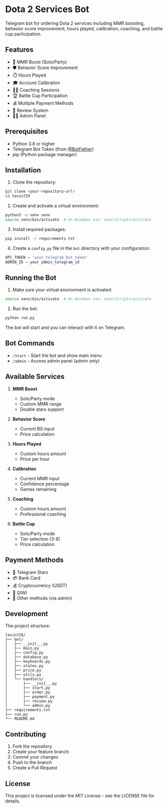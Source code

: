 # Dota 2 Services Bot

Telegram bot for ordering Dota 2 services including MMR boosting, behavior score improvement, hours played, calibration, coaching, and battle cup participation.

## Features

- 🎯 MMR Boost (Solo/Party)
- 🛡️ Behavior Score Improvement
- ⏱️ Hours Played
- 🎓 Account Calibration
- 👨‍🏫 Coaching Sessions
- 🏆 Battle Cup Participation
- 💰 Multiple Payment Methods
- 📝 Review System
- 👨‍💼 Admin Panel

## Prerequisites

- Python 3.8 or higher
- Telegram Bot Token (from [@BotFather](https://t.me/BotFather))
- pip (Python package manager)

## Installation

1. Clone the repository:
```bash
git clone <your-repository-url>
cd levin729
```

2. Create and activate a virtual environment:
```bash
python3 -m venv venv
source venv/bin/activate  # On Windows use: venv\Scripts\activate
```

3. Install required packages:
```bash
pip install -r requirements.txt
```

4. Create a `config.py` file in the `bot` directory with your configuration:
```python
API_TOKEN = 'your_telegram_bot_token'
ADMIN_ID = your_admin_telegram_id
```

## Running the Bot

1. Make sure your virtual environment is activated:
```bash
source venv/bin/activate  # On Windows use: venv\Scripts\activate
```

2. Run the bot:
```bash
python run.py
```

The bot will start and you can interact with it on Telegram.

## Bot Commands

- `/start` - Start the bot and show main menu
- `/admin` - Access admin panel (admin only)

## Available Services

1. **MMR Boost**
   - Solo/Party mode
   - Custom MMR range
   - Double stars support

2. **Behavior Score**
   - Current BS input
   - Price calculation

3. **Hours Played**
   - Custom hours amount
   - Price per hour

4. **Calibration**
   - Current MMR input
   - Confidence percentage
   - Games remaining

5. **Coaching**
   - Custom hours amount
   - Professional coaching

6. **Battle Cup**
   - Solo/Party mode
   - Tier selection (3-8)
   - Price calculation

## Payment Methods

- 🌟 Telegram Stars
- 💳 Bank Card
- 💰 Cryptocurrency (USDT)
- 📱 QIWI
- 🤝 Other methods (via admin)

## Development

The project structure:
```
levin729/
├── bot/
│   ├── __init__.py
│   ├── main.py
│   ├── config.py
│   ├── database.py
│   ├── keyboards.py
│   ├── states.py
│   ├── price.py
│   ├── utils.py
│   └── handlers/
│       ├── __init__.py
│       ├── start.py
│       ├── order.py
│       ├── payment.py
│       ├── review.py
│       └── admin.py
├── requirements.txt
├── run.py
└── README.md
```

## Contributing

1. Fork the repository
2. Create your feature branch
3. Commit your changes
4. Push to the branch
5. Create a Pull Request

## License

This project is licensed under the MIT License - see the LICENSE file for details.

